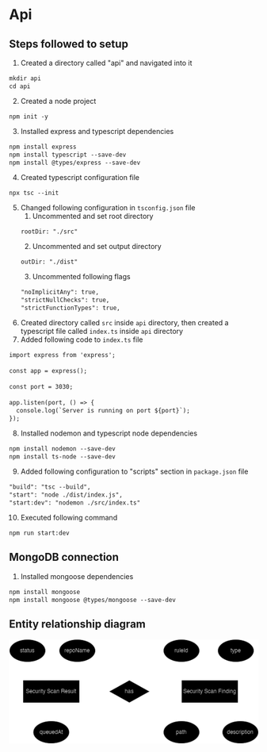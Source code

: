 # Api

## Steps followed to setup

1. Created a directory called "api" and navigated into it
```
mkdir api
cd api
```

2. Created a node project
```
npm init -y
```

3. Installed express and typescript dependencies
```
npm install express
npm install typescript --save-dev
npm install @types/express --save-dev
```

4. Created typescript configuration file
```
npx tsc --init
```

5. Changed following configuration in `tsconfig.json` file
    1. Uncommented and set root directory
    ```
    rootDir: "./src"
    ```
    2. Uncommented and set output directory
    ```
    outDir: "./dist"
    ```
    3. Uncommented following flags
    ```
    "noImplicitAny": true,
    "strictNullChecks": true,
    "strictFunctionTypes": true,
    ```
6. Created directory called `src` inside `api` directory, then created a typescript file called `index.ts` inside `api` directory
7. Added following code to `index.ts` file
```
import express from 'express';

const app = express();

const port = 3030;

app.listen(port, () => {
  console.log(`Server is running on port ${port}`);
});
```
8. Installed nodemon and typescript node dependencies
```
npm install nodemon --save-dev
npm install ts-node --save-dev
```
9. Added following configuration to "scripts" section in `package.json` file
```
"build": "tsc --build",
"start": "node ./dist/index.js",
"start:dev": "nodemon ./src/index.ts"
```
10. Executed following command
```
npm run start:dev
```

## MongoDB connection

1. Installed mongoose dependencies
```
npm install mongoose
npm install mongoose @types/mongoose --save-dev
```

## Entity relationship diagram

![erd](./images/erd.png)